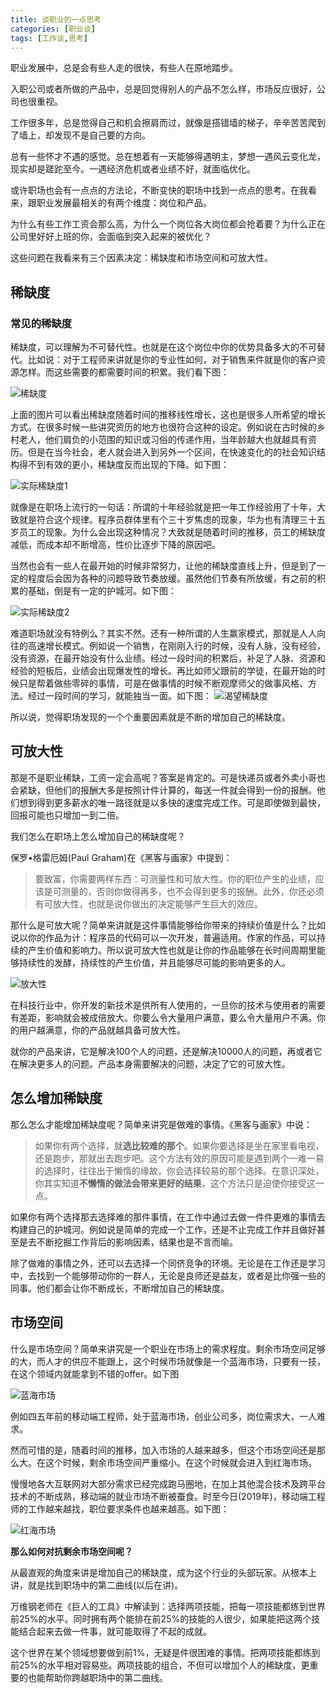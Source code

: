 ```yaml
---
title: 谈职业的一点思考
categories: [职业谈]
tags: [工作谈,思考]
---
```


职业发展中，总是会有些人走的很快，有些人在原地踏步。

入职公司或者所做的产品中，总是回觉得别人的产品不怎么样，市场反应很好，公司也很重视。

工作很多年，总是觉得自己和机会擦肩而过，就像是搭错墙的梯子，辛辛苦苦爬到了墙上，却发现不是自己要的方向。

总有一些怀才不遇的感觉。总在想着有一天能够得遇明主，梦想一遇风云变化龙，现实却是蹉跎至今。一遇经济危机或者业绩不好，就面临优化。

或许职场也会有一点点的方法论，不断变快的职场中找到一点点的思考。在我看来，跟职业发展最相关的有两个维度：岗位和产品。

为什么有些工作工资会那么高，为什么一个岗位各大岗位都会抢着要？为什么正在公司里好好上班的你，会面临到突入起来的被优化？

这些问题在我看来有三个因素决定：稀缺度和市场空间和可放大性。

## 稀缺度

### 常见的稀缺度

稀缺度，可以理解为不可替代性。也就是在这个岗位中你的优势具备多大的不可替代。比如说：对于工程师来讲就是你的专业性如何，对于销售来件就是你的客户资源怎样。而这些需要的都需要时间的积累。我们看下图：

![稀缺度](https://imagerepos.oss-cn-beijing.aliyuncs.com/images/20191216154704.png)

上面的图片可以看出稀缺度随着时间的推移线性增长，这也是很多人所希望的增长方式。在很多时候一些讲究资历的地方也很符合这种的设定。例如说在古时候的乡村老人，他们肩负的小范围的知识或习俗的传递作用，当年龄越大也就越具有资历。但是在当今社会，老人就会进入到另外一个区间，在快速变化的的社会知识结构得不到有效的更小，稀缺度反而出现的下降。如下图：

![实际稀缺度1](https://imagerepos.oss-cn-beijing.aliyuncs.com/images/20191216160734.png)

就像是在职场上流行的一句话：所谓的十年经验就是把一年工作经验用了十年，大致就是符合这个规律。程序员群体里有个三十岁焦虑的现象，华为也有清理三十五岁员工的现象。为什么会出现这种情况？大致就是随着时间的推移，员工的稀缺度减低，而成本却不断增高，性价比逐步下降的原因吧。

当然也会有一些人在最开始的时候非常努力，让他的稀缺度直线上升，但是到了一定的程度后会因为各种的问题导致节奏放缓。虽然他们节奏有所放缓，有之前的积累的基础，倒是有一定的护城河。如下图：

![实际稀缺度2](https://imagerepos.oss-cn-beijing.aliyuncs.com/images/20191216160812.png)

难道职场就没有特例么？其实不然。还有一种所谓的人生赢家模式，那就是人人向往的高速增长模式。例如说一个销售，在刚刚入行的时候，没有人脉，没有经验，没有资源，在最开始没有什么业绩。经过一段时间的积累后，补足了人脉、资源和经验的短板后，业绩会出现爆发性的增长。再比如师父跟前的学徒，在最开始的时候只是帮着做些零碎的事情，可是在做事情的时候不断观摩师父的做事风格、方法。经过一段时间的学习，就能独当一面。如下图：
![渴望稀缺度](https://imagerepos.oss-cn-beijing.aliyuncs.com/images/20191216155923.png)

所以说，觉得职场发现的一个个重要因素就是不断的增加自己的稀缺度。

## 可放大性

那是不是职业稀缺，工资一定会高呢？答案是肯定的。可是快递员或者外卖小哥也会紧缺，但他们的报酬大多是按照计件计算的，每送一件就会得到一份的报酬。他们想到得到更多薪水的唯一路径就是以多快的速度完成工作。可是即使做到最快，回报可能也只增加一到二倍。

我们怎么在职场上怎么增加自己的稀缺度呢？

保罗•格雷厄姆(Paul Graham)在《黑客与画家》中提到：

> 要致富，你需要两样东西：可测量性和可放大性。你的职位产生的业绩，应该是可测量的，否则你做得再多，也不会得到更多的报酬。此外，你还必须有可放大性，也就是说你做出的决定能够产生巨大的效应。

那什么是可放大呢？简单来讲就是这件事情能够给你带来的持续价值是什么？比如说以你的作品为计：程序员的代码可以一次开发，普遍适用。作家的作品，可以持续的产生价值和影响力。所以说可放大性也就是让你的作品能够在长时间周期里能够持续性的发酵，持续性的产生价值，并且能够尽可能的影响更多的人。

![放大性](https://imagerepos.oss-cn-beijing.aliyuncs.com/images/20191217175325.png)

在科技行业中，你开发的新技术是供所有人使用的，一旦你的技术与使用者的需要有差距，影响就会被成倍放大。你要么令大量用户满意，要么令大量用户不满。你的用户越满意，你的产品就越具备可放大性。

就你的产品来讲，它是解决100个人的问题，还是解决10000人的问题，再或者它在解决更多人的问题。产品本身需要解决的问题，决定了它的可放大性。

## 怎么增加稀缺度

那么怎么才能增加稀缺度呢？简单来讲究是做难的事情。《黑客与画家》中说：

> 如果你有两个选择，就**选比较难的那个**。如果你要选择是坐在家里看电视，还是跑步，那就出去跑步吧。这个方法有效的原因可能是遇到两个一难一易的选择时，往往出于懒惰的缘故，你会选择较易的那个选择。在意识深处，你其实知道**不懒惰的做法会带来更好的结果**，这个方法只是迫使你接受这一点。

如果你有两个选择那去选择难的那件事情，在工作中通过去做一件件更难的事情去构建自己的护城河。例如说是简单的完成一个工作，还是不止完成工作并且做好甚至是去不断挖掘工作背后的影响因素，结果也是不言而喻。

除了做难的事情之外，还可以去选择一个同侪竞争的环境。无论是在工作还是学习中，去找到一个能够带动你的一群人，无论是良师还是益友，或者是比你强一些的同事。他们都会让你不断成长，不断增加自己的稀缺度。

## 市场空间

什么是市场空间？简单来讲究是一个职业在市场上的需求程度。剩余市场空间足够的大，而人才的供应不能跟上，这个时候市场就像是一个蓝海市场，只要有一技，在这个领域内就能拿到不错的offer。如下图

![蓝海市场](https://imagerepos.oss-cn-beijing.aliyuncs.com/images/20191216161639.png)

例如四五年前的移动端工程师，处于蓝海市场，创业公司多，岗位需求大，一人难求。

然而可惜的是，随着时间的推移，加入市场的人越来越多，但这个市场空间还是那么大。在这个时候，剩余市场空间严重缩小。在这个时候就会进入到红海市场。

慢慢地各大互联网对大部分需求已经完成跑马圈地，在加上其他混合技术及跨平台技术的不断成熟，移动端的就业市场不断被蚕食。时至今日(2019年)，移动端工程师的工作越来越找，职位要求条件也越来越高。如下图：

![红海市场](https://imagerepos.oss-cn-beijing.aliyuncs.com/images/20191216161713.png)

**那么如何对抗剩余市场空间呢？**

从最直观的角度来讲是增加自己的稀缺度，成为这个行业的头部玩家。从根本上讲，就是找到职场中的第二曲线(以后在讲)。

万维钢老师在《巨人的工具》中解读到：选择两项技能，把每一项技能都练到世界前25%的水平。同时拥有两个能排在前25%的技能的人很少，如果能把这两个技能结合起来去做一件事，就可能取得了不起的成就。

这个世界在某个领域想要做到前1%，无疑是件很困难的事情。把两项技能都练到前25%的水平相对容易些。两项技能的组合，不但可以增加个人的稀缺度，更重要的也能帮助你跨越职场中的第二曲线。



